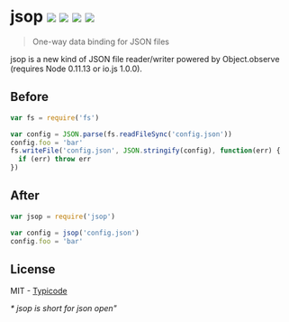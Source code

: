 # jsop [![](https://travis-ci.org/typicode/jsop.svg?branch=master)](https://travis-ci.org/typicode/jsop) [![](https://img.shields.io/npm/v/jsop.svg?style=flat)](https://www.npmjs.com/package/jsop)  ![](http://img.shields.io/badge/node-0.11.13-ff69b4.svg?style=flat) ![](https://img.shields.io/badge/io.js-1.0.0-F5DA55.svg?style=flat)

> One-way data binding for JSON files

jsop is a new kind of JSON file reader/writer powered by Object.observe (requires Node 0.11.13 or io.js 1.0.0).

## Before

```javascript
var fs = require('fs')

var config = JSON.parse(fs.readFileSync('config.json'))
config.foo = 'bar'
fs.writeFile('config.json', JSON.stringify(config), function(err) {
  if (err) throw err
})
```

## After

```javascript
var jsop = require('jsop')

var config = jsop('config.json')
config.foo = 'bar'
```

## License

MIT - [Typicode](https://github.com/typicode)

_* jsop is short for json open"_
